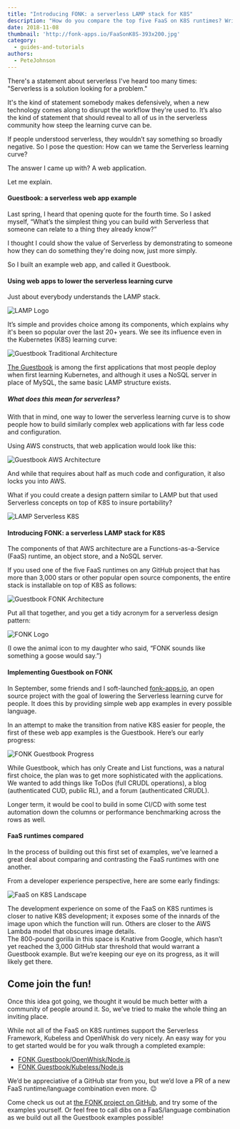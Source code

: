 ```yaml
---
title: "Introducing FONK: a serverless LAMP stack for K8S"
description: "How do you compare the top five FaaS on K8S runtimes? Write the same web app design pattern on all of them. Read more on FONK, a Serverless LAMP stack for K8S."
date: 2018-11-08
thumbnail: 'http://fonk-apps.io/FaaSonK8S-393x200.jpg'
category:
  - guides-and-tutorials
authors:
  - PeteJohnson
---
```


There's a statement about serverless I've heard too many times: "Serverless is a solution looking for a problem."

It's the kind of statement somebody makes defensively, when a new technology comes along to disrupt the workflow they're used to. It’s also the kind of statement that should reveal to all of us in the serverless community how steep the learning curve can be.

If people understood serverless, they wouldn’t say something so broadly negative. So I pose the question: How can we tame the Serverless learning curve?

The answer I came up with? A web application. 

Let me explain.

#### Guestbook: a serverless web app example

Last spring, I heard that opening quote for the fourth time. So I asked myself, “What’s the simplest thing you can build with Serverless that someone can relate to a thing they already know?”

I thought I could show the value of Serverless by demonstrating to someone how they can do something they're doing now, just more simply.

So I built an example web app, and called it Guestbook.

#### Using web apps to lower the serverless learning curve

Just about everybody understands the LAMP stack.

![LAMP Logo](http://fonk-apps.io/LAMP.jpg)

It’s simple and provides choice among its components, which explains why it's been so popular over the last 20+ years. We see its influence even in the Kubernetes (K8S) learning curve:

![Guestbook Traditional Architecture](http://fonk-apps.io/Guestbook-Traditional.jpg)

[The Guestbook](https://github.com/kubernetes/examples/tree/master/guestbook) is among the first applications that most people deploy when first learning Kubernetes, and although it uses a NoSQL server in place of MySQL, the same basic LAMP structure exists.

##### What does this mean for serverless?

With that in mind, one way to lower the serverless learning curve is to show people how to build similarly complex web applications with far less code and configuration.

Using AWS constructs, that web application would look like this:

![Guestbook AWS Architecture](http://fonk-apps.io/Guestbook-AWS.jpg)

And while that requires about half as much code and configuration, it also locks you into AWS.

What if you could create a design pattern similar to LAMP but that used Serverless concepts on top of K8S to insure portability?

![LAMP Serverless K8S](http://fonk-apps.io/LAMP-Serverless-K8S.jpg)

#### Introducing FONK: a serverless LAMP stack for K8S

The components of that AWS architecture are a Functions-as-a-Service (FaaS) runtime, an object store, and a NoSQL server. 

If you used one of the five FaaS runtimes on any GitHub project that has more than 3,000 stars or other popular open source components, the entire stack is installable on top of K8S as follows:

![Guestbook FONK Architecture](http://fonk-apps.io/Guestbook-FONK.jpg)

Put all that together, and you get a tidy acronym for a serverless design pattern:

![FONK Logo](http://fonk-apps.io/FONK-logo.jpg)

(I owe the animal icon to my daughter who said, “FONK sounds like something a goose would say.”)

#### Implementing Guestbook on FONK

In September, some friends and I soft-launched [fonk-apps.io](http://fonk-apps.io/), an open source project with the goal of lowering the Serverless learning curve for people. It does this by providing simple web app examples in every possible language.

In an attempt to make the transition from native K8S easier for people, the first of these web app examples is the Guestbook. Here’s our early progress:

![FONK Guestbook Progress](https://raw.githubusercontent.com/fonk-apps/fonk-examples/master/guestbook/FONK-Guestbook-Status.jpg)

While Guestbook, which has only Create and List functions, was a natural first choice, the plan was to get more sophisticated with the applications. We wanted to add things like ToDos (full CRUDL operations), a blog (authenticated CUD, public RL), and a forum (authenticated CRUDL).

Longer term, it would be cool to build in some CI/CD with some test automation down the columns or performance benchmarking across the rows as well.

#### FaaS runtimes compared

In the process of building out this first set of examples, we’ve learned a great deal about comparing and contrasting the FaaS runtimes with one another.

From a developer experience perspective, here are some early findings:

![FaaS on K8S Landscape](http://fonk-apps.io/FaaSonK8Slandscape.jpg)

The development experience on some of the FaaS on K8S runtimes is closer to native K8S development; it exposes some of the innards of the image upon which the function will run. Others are closer to the AWS Lambda model that obscures image details.  
The 800-pound gorilla in this space is Knative from Google, which hasn’t yet reached the 3,000 GitHub star threshold that would warrant a Guestbook example. But we’re keeping our eye on its progress, as it will likely get there.

## Come join the fun!

Once this idea got going, we thought it would be much better with a community of people around it. So, we’ve tried to make the whole thing an inviting place.

While not all of the FaaS on K8S runtimes support the Serverless Framework, Kubeless and OpenWhisk do very nicely. An easy way for you to get started would be for you walk through a completed example:

* [FONK Guestbook/OpenWhisk/Node.js](https://github.com/fonk-apps/fonk-examples/tree/master/guestbook/faas/openwhisk/nodejs)
*	[FONK Guestbook/Kubeless/Node.js](https://github.com/fonk-apps/fonk-examples/tree/master/guestbook/faas/kubeless/nodejs)

We’d be appreciative of a GitHub star from you, but we’d love a PR of a new FaaS runtime/language combination even more. 😉  

Come check us out at [the FONK project on GitHub](https://github.com/fonk-apps/fonk-examples), and try some of the examples yourself. Or feel free to call dibs on a FaaS/language combination as we build out all the Guestbook examples possible!
